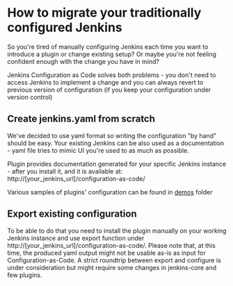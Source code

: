 # How to migrate your traditionally configured Jenkins

So you're tired of manually configuring Jenkins each time you want to introduce a plugin or change existing setup?
Or maybe you're not feeling confident enough with the change you have in mind?

Jenkins Configuration as Code solves both problems - you don't need to access Jenkins to implement a change and you can always revert to previous version of configuration (if you keep your configuration under version control)

## Create jenkins.yaml from scratch

We've decided to use yaml format so writing the configuration "by hand" should be easy. Your existing Jenkins can be also used as a documentation - yaml file tries to mimic UI you're used to as much as possible.

Plugin provides documentation generated for your specific Jenkins instance - after you install it, and it is available at:
http://[your_jenkins_url]/configuration-as-code/

Various samples of plugins' configuration can be found in [demos](../demos) folder

## Export existing configuration

To be able to do that you need to install the plugin manually on your working Jenkins instance and use export function under http://[your_jenkins_url]/configuration-as-code/. Please note that, at this time, the produced yaml output might not be usable as-is
as input for Configuration-as-Code. A strict roundtrip between export and configure is under consideration but might require some 
changes in jenkins-core and few plugins.
